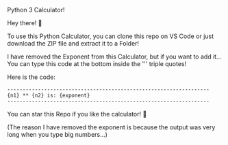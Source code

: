 Python 3 Calculator!

Hey there! 👋

To use this Python Calculator, you can clone this repo on VS Code or just download the ZIP file and extract it to a Folder!

I have removed the Exponent from this Calculator, but if you want to add it... You can type this code at the bottom inside the ''' triple quotes!

Here is the code:

```
------------------------------------------------------------------
{n1} ** {n2} is: {exponent}
------------------------------------------------------------------
```

You can star this Repo if you like the calculator! 🌟

(The reason I have removed the exponent is because the output was very long when you type big numbers...)
